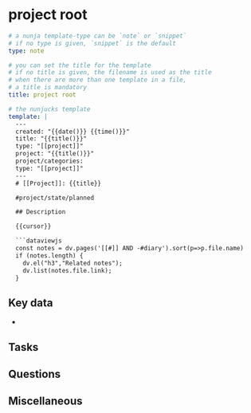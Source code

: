 # project root

```yaml nunja-template
# a nunja template-type can be `note` or `snippet`
# if no type is given, `snippet` is the default
type: note  

# you can set the title for the template
# if no title is given, the filename is used as the title
# when there are more than one template in a file, 
# a title is mandatory
title: project root

# the nunjucks template
template: |
  ---
  created: "{{date()}} {{time()}}"
  title: "{{title()}}"
  type: "[[project]]"
  project: "{{title()}}"
  project/categories:
  type: "[[project]]"
  ---
  # [[Project]]: {{title}} 

  #project/state/planned  

  ## Description

  {{cursor}}

  ```dataviewjs 
  const notes = dv.pages('[[#]] AND -#diary').sort(p=>p.file.name)
  if (notes.length) {
  	dv.el("h3","Related notes");
  	dv.list(notes.file.link);
  } 
  ```

  ## Key data

  - 

  ## Tasks

  ## Questions

  ## Miscellaneous

```
